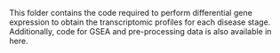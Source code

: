 This folder contains the code required to perform differential gene expression to obtain the transcriptomic profiles for each disease stage. Additionally, code for GSEA and pre-processing data is also available in here.

